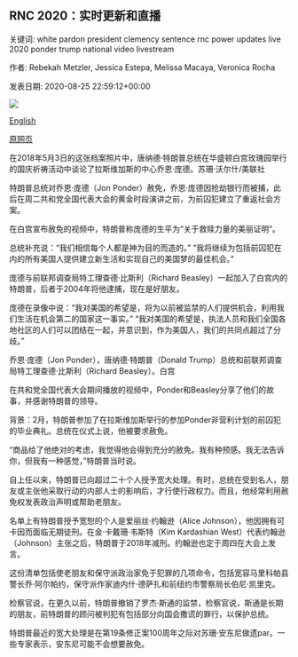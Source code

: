 ## RNC 2020：实时更新和直播

关键词: white pardon president clemency sentence rnc power updates live 2020 ponder trump national video livestream

作者: Rebekah Metzler, Jessica Estepa, Melissa Macaya, Veronica Rocha

发表日期: 2020-08-25 22:59:12+00:00

![](https://cdn.cnn.com/cnnnext/dam/assets/200825123501-20200825-rnc-speakers-split-super-tease.jpg)

[English](RNC%202020%3A%20Live%20updates%20and%20livestream.md)

[原网页](https://edition.cnn.com/politics/live-news/rnc-2020-day-2/index.html)

在2018年5月3日的这张档案照片中，唐纳德·特朗普总统在华盛顿白宫玫瑰园举行的国庆祈祷活动中谈论了拉斯维加斯的中心乔恩·庞德。苏珊·沃尔什/美联社

特朗普总统对乔恩·庞德（Jon Ponder）赦免，乔恩·庞德因抢劫银行而被捕，此后在周二共和党全国代表大会的黄金时段演讲之前，为前囚犯建立了重返社会方案。

在白宫宣布赦免的视频中，特朗普称庞德的生平为“关于救赎力量的美丽证明”。

总统补充说：“我们相信每个人都是神为目的而造的。” “我将继续为包括前囚犯在内的所有美国人提供建立新生活和实现自己的美国梦的最佳机会。”

庞德与前联邦调查局特工理查德·比斯利（Richard Beasley）一起加入了白宫内的特朗普，后者于2004年将他逮捕，现在是好朋友。

庞德在录像中说：“我对美国的希望是，将为以前被监禁的人们提供机会，利用我们生活在机会第二的国家这一事实。” “我对美国的希望是，执法人员和我们全国各地社区的人们可以团结在一起，并意识到，作为美国人，我们的共同点超过了分歧。”

乔恩·庞德（Jon Ponder），唐纳德·特朗普（Donald Trump）总统和前联邦调查局特工理查德·比斯利（Richard Beasley）。白宫

在共和党全国代表大会期间播放的视频中，Ponder和Beasley分享了他们的故事，并感谢特朗普的领导。

背景：2月，特朗普参加了在拉斯维加斯举行的参加Ponder非营利计划的前囚犯的毕业典礼。总统在仪式上说，他被要求赦免。

“商品给了他绝对的考虑，我觉得他会得到充分的赦免。我有种预感。我无法告诉你，但我有一种感觉，”特朗普当时说。

自上任以来，特朗普已向超过二十个人授予宽大处理。有时，总统在受到名人，朋友或主张他采取行动的内部人士的影响后，才行使行政权力。而且，他经常利用赦免权发表政治声明或帮助老朋友。

名单上有特朗普授予宽恕的个人是爱丽丝·约翰逊（Alice Johnson），他因拥有可卡因而面临无期徒刑。在金·卡戴珊·韦斯特（Kim Kardashian West）代表约翰逊（Johnson）主张之后，特朗普于2018年减刑。约翰逊也定于周四在大会上发言。

这份清单包括使老朋友和保守派政治家免于犯罪的几项命令，包括宽容马里科帕县警长乔·阿尔帕约，保守派作家迪内什·德萨扎和前纽约市警察局长伯尼·凯里克。

检察官说，在更久以前，特朗普撤销了罗杰·斯通的监禁，检察官说，斯通是长期的朋友，前特朗普的顾问被判犯有包括部分向国会撒谎的罪行，以保护总统。

特朗普最近的宽大处理是在第19条修正案100周年之际对苏珊·安东尼做遗par。一些专家表示，安东尼可能不会想要赦免。